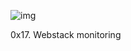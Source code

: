 ![img](https://assets.imaginablefutures.com/media/images/ALX_Logo.max-200x150.png)

0x17. Webstack monitoring
